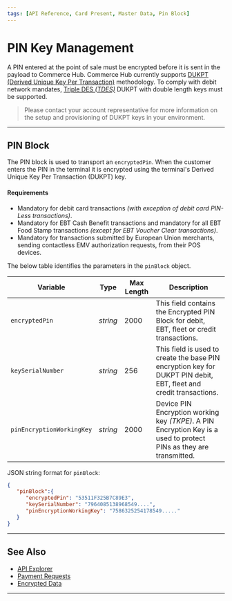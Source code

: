 ```yaml
---
tags: [API Reference, Card Present, Master Data, Pin Block]
---
```


# PIN Key Management

A PIN entered at the point of sale must be encrypted before it is sent in the payload to Commerce Hub. Commerce Hub currently supports [DUKPT (Derived Unique Key Per Transaction)](?path=docs/Resources/FAQs-Glossary/Glossary.md#derived-unique-key-per-transaction) methodology. To comply with debit network mandates, [Triple DES *(TDES)*](?path=docs/Resources/FAQs-Glossary/Glossary.md#tripple-des) DUKPT with double length keys must be supported.

<!-- theme: info -->
> Please contact your account representative for more information on the setup and provisioning of DUKPT keys in your environment.

---

## PIN Block

The PIN block is used to transport an `encryptedPin`. When the customer enters the PIN in the terminal it is encrypted using the terminal's Derived Unique Key Per Transaction (DUKPT) key.

#### Requirements

- Mandatory for debit card transactions *(with exception of debit card PIN-Less transactions)*.
- Mandatory for EBT Cash Benefit transactions and mandatory for all EBT Food Stamp transactions *(except for EBT Voucher Clear transactions)*.
- Mandatory for transactions submitted by European Union merchants, sending contactless EMV authorization requests, from their POS devices.

<!--
type: tab
titles: pinBlock, JSON Example
-->

The below table identifies the parameters in the `pinBlock` object.

| Variable | Type | Max Length | Description |
| -------- | ---- | ------- | -------------------------------|
| `encryptedPin` | *string* | 2000 | This field contains the Encrypted PIN Block for debit, EBT, fleet or credit transactions. |
| `keySerialNumber` | *string* | 256 | This field is used to create the base PIN encryption key for DUKPT PIN debit, EBT, fleet and credit transactions. |
| `pinEncryptionWorkingKey` | *string* | 2000 | Device PIN Encryption working key *(TKPE)*. A PIN Encryption Key is a used to protect PINs as they are transmitted. |

<!--
type: tab
-->

JSON string format for `pinBlock`: 

```json
{
   "pinBlock":{
      "encryptedPin": "53511F325B7C89E3",
      "keySerialNumber": "7964085138968549....",
      "pinEncryptionWorkingKey": "7586325254178549....."
   } 
}
```

<!-- type: tab-end -->

---

## See Also

- [API Explorer](../api/?type=post&path=/payments/v1/charges)
- [Payment Requests](?path=docs/Resources/API-Documents/Payments/Payments.md)
- [Encrypted Data](?path=docs/Resources/Master-Data/Encryption-Data.md)

---
